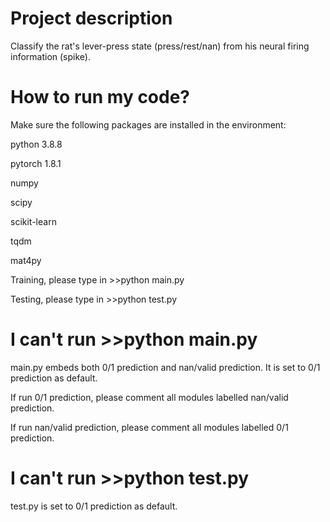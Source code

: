 # Project description
Classify the rat's lever-press state (press/rest/nan) from his neural firing information (spike).

# How to run my code?
Make sure the following packages are installed in the environment:

python 3.8.8

pytorch 1.8.1

numpy

scipy

scikit-learn

tqdm

mat4py

Training, please type in >>python main.py

Testing, please type in >>python test.py

# I can't run >>python main.py
main.py embeds both 0/1 prediction and nan/valid prediction. It is set to 0/1 prediction as default.

If run 0/1 prediction, please comment all modules labelled nan/valid prediction.

If run nan/valid prediction, please comment all modules labelled 0/1 prediction.

# I can't run >>python test.py
test.py is set to 0/1 prediction as default.
